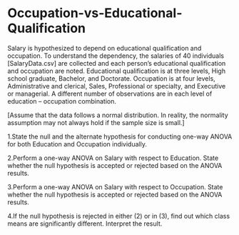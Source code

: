 # Occupation-vs-Educational-Qualification
Salary is hypothesized to depend on educational qualification and occupation. To understand the dependency, the salaries of 40 individuals [SalaryData.csv] are collected and each person’s educational qualification and occupation are noted. Educational qualification is at three levels, High school graduate, Bachelor, and Doctorate. Occupation is at four levels, Administrative and clerical, Sales, Professional or specialty, and Executive or managerial. A different number of observations are in each level of education – occupation combination.

 [Assume that the data follows a normal distribution. In reality, the normality assumption may not always hold if the sample size is small.]

1.State the null and the alternate hypothesis for conducting one-way ANOVA for both Education and Occupation individually.

2.Perform a one-way ANOVA on Salary with respect to Education. State whether the null hypothesis is accepted or rejected based on the ANOVA results.

3.Perform a one-way ANOVA on Salary with respect to Occupation. State whether the null hypothesis is accepted or rejected based on the ANOVA results.

4.If the null hypothesis is rejected in either (2) or in (3), find out which class means are significantly different. Interpret the result.
